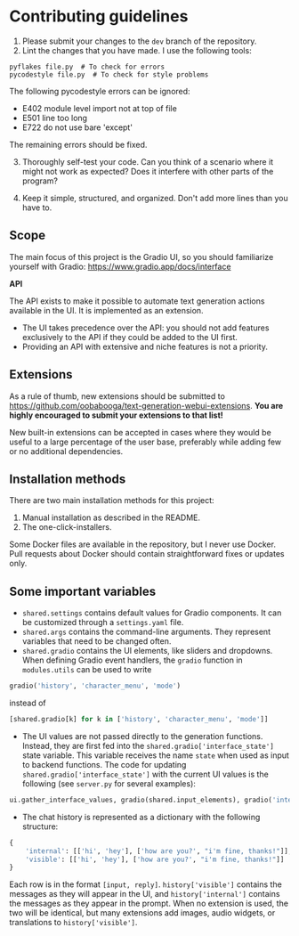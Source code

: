 # Contributing guidelines

1) Please submit your changes to the `dev` branch of the repository.
2) Lint the changes that you have made. I use the following tools:

```
pyflakes file.py  # To check for errors
pycodestyle file.py  # To check for style problems
```

The following pycodestyle errors can be ignored:

* E402 module level import not at top of file
* E501 line too long
* E722 do not use bare 'except'

The remaining errors should be fixed.

3) Thoroughly self-test your code. Can you think of a scenario where it might not work as expected? Does it interfere with other parts of the program?

4) Keep it simple, structured, and organized. Don't add more lines than you have to.

## Scope

The main focus of this project is the Gradio UI, so you should familiarize yourself with Gradio: https://www.gradio.app/docs/interface

**API**

The API exists to make it possible to automate text generation actions available in the UI. It is implemented as an extension.

* The UI takes precedence over the API: you should not add features exclusively to the API if they could be added to the UI first.
* Providing an API with extensive and niche features is not a priority.

## Extensions

As a rule of thumb, new extensions should be submitted to https://github.com/oobabooga/text-generation-webui-extensions. **You are highly encouraged to submit your extensions to that list!**

New built-in extensions can be accepted in cases where they would be useful to a large percentage of the user base, preferably while adding few or no additional dependencies.

## Installation methods

There are two main installation methods for this project:

1) Manual installation as described in the README.
2) The one-click-installers.

Some Docker files are available in the repository, but I never use Docker. Pull requests about Docker should contain straightforward fixes or updates only.

## Some important variables

* `shared.settings` contains default values for Gradio components. It can be customized through a `settings.yaml` file.
* `shared.args` contains the command-line arguments. They represent variables that need to be changed often.
* `shared.gradio` contains the UI elements, like sliders and dropdowns. When defining Gradio event handlers, the `gradio` function in `modules.utils` can be used to write

```python
gradio('history', 'character_menu', 'mode')
```

instead of 

```python
[shared.gradio[k] for k in ['history', 'character_menu', 'mode']]
```

* The UI values are not passed directly to the generation functions. Instead, they are first fed into the `shared.gradio['interface_state']` state variable. This variable receives the name `state` when used as input to backend functions. The code for updating `shared.gradio['interface_state']` with the current UI values is the following (see `server.py` for several examples):

```python
ui.gather_interface_values, gradio(shared.input_elements), gradio('interface_state')
```

* The chat history is represented as a dictionary with the following structure:

```python
{
    'internal': [['hi', 'hey'], ['how are you?', "i'm fine, thanks!"]], 
    'visible': [['hi', 'hey'], ['how are you?', "i'm fine, thanks!"]]
}

```

Each row is in the format `[input, reply]`. `history['visible']` contains the messages as they will appear in the UI, and `history['internal']` contains the messages as they appear in the prompt. When no extension is used, the two will be identical, but many extensions add images, audio widgets, or translations to `history['visible']`.